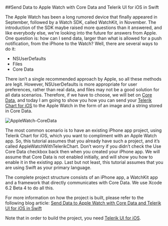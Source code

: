 ##Send Data to Apple Watch with Core Data and Telerik UI for iOS in Swift

The Apple Watch has been a long rumored device that finally appeared in September, followed by a Watch SDK, called WatchKit, in November. The introduction of the SDK maybe raised more questions than it answered, and like everybody else, we're looking into the future for answers from Apple. One question is: how can I send data, larger than what is allowed for a push notification, from the iPhone to the Watch? Well, there are several ways to do it:

- NSUserDefaults
- Files
- Core Data

There isn’t a single recommended approach by Apple, so all these methods are legit. However, NSUserDefaults is more appropriate for user preferences, rather than real data, and files may not be a good solution for all data scenarios. Therefore, if we have to choose, we will bet on [Core Data](https://developer.apple.com/library/mac/documentation/Cocoa/Conceptual/CoreData/cdProgrammingGuide.html), and today I am going to show you how you can send your [Telerik Chart for iOS](http://www.telerik.com/ios-ui) to the Apple Watch in the form of an image and a string stored in Core Data.

![AppleWatch-CoreData](http://blogs.telerik.com/images/default-source/ui-for-ios-team/applewatch-blogpost.png?sfvrsn=2 "AppleWatch-CoreData")

The most common scenario is to have an existing iPhone app project, using Telerik Chart for iOS, which you want to compliment with an Apple Watch app. So, this tutorial assumes that you already have such a project, and it’s called AppleWatchWithTelerikChart. Don’t worry if you didn’t check the Use Core Data checkbox back then when you created your iPhone app. We will assume that Core Data is not enabled initially, and will show you how to enable it in the existing app. Last but not least, this tutorial assumes that you are using Swift as your primary language.

The complete project structure consists of an iPhone app, a WatchKit app and a framework that directly communicates with Core Data. We use Xcode 6.2 Beta 4 to do all this.

For more information on how the project is built, please refer to the following blog article: [Send Data to Apple Watch with Core Data and Telerik UI for iOS in Swift](http://blogs.telerik.com/blogs/15-02-03/send-data-to-apple-watch-with-core-data-and-telerik-ui-for-ios-in-swift)

Note that in order to build the project, you need [Telerik UI for iOS](http://www.telerik.com/ios-ui). 
